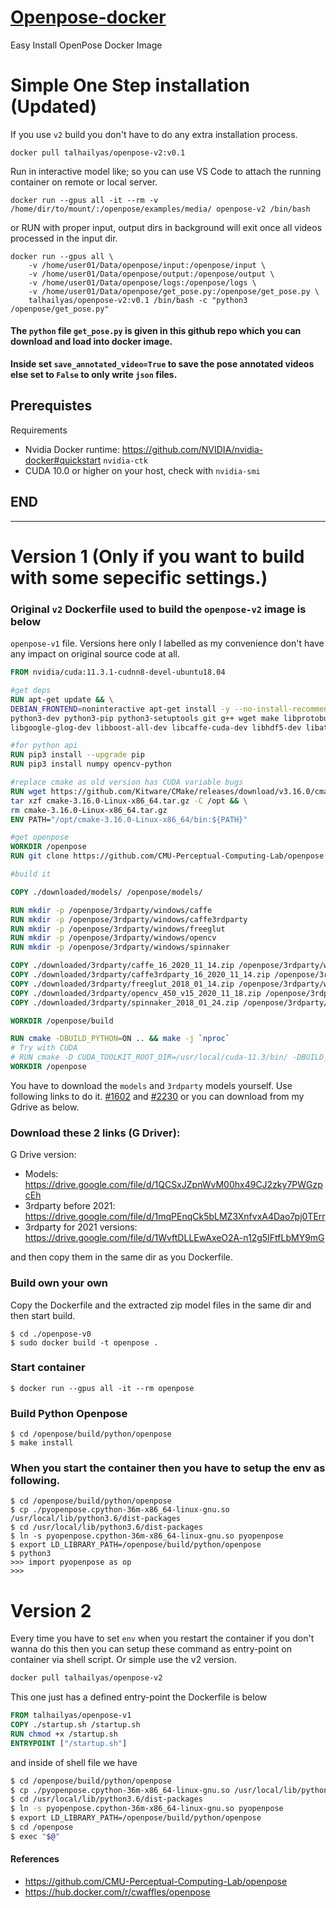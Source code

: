 # [Openpose-docker](https://hub.docker.com/repository/docker/talhailyas/openpose-v2/general)
Easy Install OpenPose Docker Image

# Simple One Step installation (Updated)

If you use `v2` build you don't have to do any extra installation process.

```
docker pull talhailyas/openpose-v2:v0.1
```
Run in interactive model like; so you can use VS Code to attach the running container on remote or local server.

```
docker run --gpus all -it --rm -v /home/dir/to/mount/:/openpose/examples/media/ openpose-v2 /bin/bash
```

or RUN with proper input, output dirs in background will exit once all videos processed in the input dir.

```
docker run --gpus all \
    -v /home/user01/Data/openpose/input:/openpose/input \
    -v /home/user01/Data/openpose/output:/openpose/output \
    -v /home/user01/Data/openpose/logs:/openpose/logs \
    -v /home/user01/Data/openpose/get_pose.py:/openpose/get_pose.py \
    talhailyas/openpose-v2:v0.1 /bin/bash -c "python3 /openpose/get_pose.py"
```

#### The `python` file `get_pose.py` is given in this github repo which you can download and load into docker image.
**Inside set `save_annotated_video=True` to save the pose annotated videos else set to `False` to only write `json` files.**


## Prerequistes

Requirements

*   Nvidia Docker runtime: https://github.com/NVIDIA/nvidia-docker#quickstart `nvidia-ctk`
*  CUDA 10.0 or higher on your host, check with `nvidia-smi`

## END
______________________________
# Version 1 (Only if you want to build with some sepecific settings.)
### Original `v2` Dockerfile used to build the `openpose-v2` image is below

`openpose-v1` file. Versions here only I labelled as my convenience don't have any impact on original source code at all.
```Dockerfile
FROM nvidia/cuda:11.3.1-cudnn8-devel-ubuntu18.04

#get deps
RUN apt-get update && \
DEBIAN_FRONTEND=noninteractive apt-get install -y --no-install-recommends \
python3-dev python3-pip python3-setuptools git g++ wget make libprotobuf-dev protobuf-compiler libopencv-dev \
libgoogle-glog-dev libboost-all-dev libcaffe-cuda-dev libhdf5-dev libatlas-base-dev

#for python api
RUN pip3 install --upgrade pip
RUN pip3 install numpy opencv-python 

#replace cmake as old version has CUDA variable bugs
RUN wget https://github.com/Kitware/CMake/releases/download/v3.16.0/cmake-3.16.0-Linux-x86_64.tar.gz && \
tar xzf cmake-3.16.0-Linux-x86_64.tar.gz -C /opt && \
rm cmake-3.16.0-Linux-x86_64.tar.gz
ENV PATH="/opt/cmake-3.16.0-Linux-x86_64/bin:${PATH}"

#get openpose
WORKDIR /openpose
RUN git clone https://github.com/CMU-Perceptual-Computing-Lab/openpose.git .

#build it

COPY ./downloaded/models/ /openpose/models/

RUN mkdir -p /openpose/3rdparty/windows/caffe
RUN mkdir -p /openpose/3rdparty/windows/caffe3rdparty
RUN mkdir -p /openpose/3rdparty/windows/freeglut
RUN mkdir -p /openpose/3rdparty/windows/opencv
RUN mkdir -p /openpose/3rdparty/windows/spinnaker

COPY ./downloaded/3rdparty/caffe_16_2020_11_14.zip /openpose/3rdparty/windows/caffe/
COPY ./downloaded/3rdparty/caffe3rdparty_16_2020_11_14.zip /openpose/3rdparty/windows/caffe3rdparty/
COPY ./downloaded/3rdparty/freeglut_2018_01_14.zip /openpose/3rdparty/windows/freeglut/
COPY ./downloaded/3rdparty/opencv_450_v15_2020_11_18.zip /openpose/3rdparty/windows/opencv/
COPY ./downloaded/3rdparty/spinnaker_2018_01_24.zip /openpose/3rdparty/windows/spinnaker/

WORKDIR /openpose/build

RUN cmake -DBUILD_PYTHON=ON .. && make -j `nproc`
# Try with CUDA
# RUN cmake -D CUDA_TOOLKIT_ROOT_DIR=/usr/local/cuda-11.3/bin/ -DBUILD_PYTHON=ON .. && make -j `nproc`
WORKDIR /openpose
``` 
You have to download the `models` and `3rdparty` models yourself. Use following links to do it. [#1602](https://github.com/CMU-Perceptual-Computing-Lab/openpose/issues/1602) and [#2230](https://github.com/CMU-Perceptual-Computing-Lab/openpose/issues/2230) or you can download from my Gdrive as below.

### Download these 2 links (G Driver):
G Drive version:

* Models: https://drive.google.com/file/d/1QCSxJZpnWvM00hx49CJ2zky7PWGzpcEh
* 3rdparty before 2021: https://drive.google.com/file/d/1mqPEnqCk5bLMZ3XnfvxA4Dao7pj0TErr
* 3rdparty for 2021 versions: https://drive.google.com/file/d/1WvftDLLEwAxeO2A-n12g5IFtfLbMY9mG

and then copy them in the  same dir as you Dockerfile.
### Build own your own
Copy the Dockerfile and the extracted zip model files in the same dir and then start build.
```
$ cd ./openpose-v0
$ sudo docker build -t openpose .
```
### Start container

```
$ docker run --gpus all -it --rm openpose
```

### Build Python Openpose

```
$ cd /openpose/build/python/openpose
$ make install
```

### When you start the container then you have to setup the env as following.

```
$ cd /openpose/build/python/openpose
$ cp ./pyopenpose.cpython-36m-x86_64-linux-gnu.so /usr/local/lib/python3.6/dist-packages
$ cd /usr/local/lib/python3.6/dist-packages
$ ln -s pyopenpose.cpython-36m-x86_64-linux-gnu.so pyopenpose
$ export LD_LIBRARY_PATH=/openpose/build/python/openpose
$ python3
>>> import pyopenpose as op
>>> 
```

# Version 2

Every time you have to set `env` when you restart the container if you don't wanna do this then you can setup these command as entry-point on container via shell script. 
Or simple use the v2 version.
```sh
docker pull talhailyas/openpose-v2
```
This one just has a defined entry-point the Dockerfile is below

```Dockerfile
FROM talhailyas/openpose-v1
COPY ./startup.sh /startup.sh
RUN chmod +x /startup.sh
ENTRYPOINT ["/startup.sh"]
```
and inside of shell file we have

```sh
$ cd /openpose/build/python/openpose
$ cp ./pyopenpose.cpython-36m-x86_64-linux-gnu.so /usr/local/lib/python3.6/dist-packages
$ cd /usr/local/lib/python3.6/dist-packages
$ ln -s pyopenpose.cpython-36m-x86_64-linux-gnu.so pyopenpose
$ export LD_LIBRARY_PATH=/openpose/build/python/openpose
$ cd /openpose
$ exec "$@"
```
#### References
* https://github.com/CMU-Perceptual-Computing-Lab/openpose
* https://hub.docker.com/r/cwaffles/openpose
